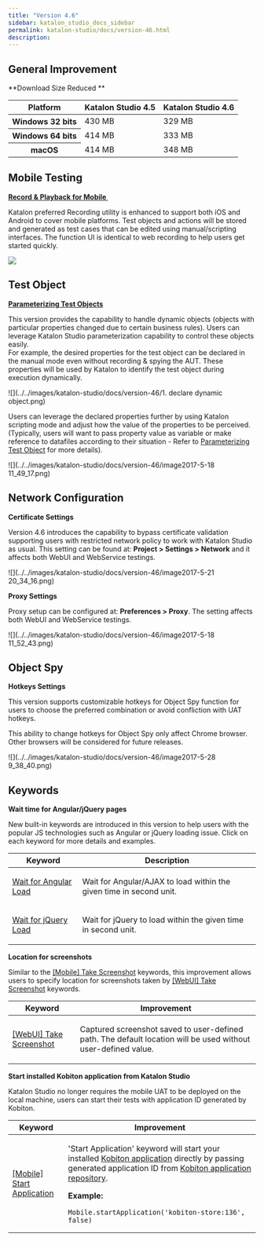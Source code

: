 ```yaml
---
title: "Version 4.6" 
sidebar: katalon_studio_docs_sidebar
permalink: katalon-studio/docs/version-46.html 
description: 
---
```

General Improvement
-------------------

**Download Size Reduced **

<table class="" style="table-layout: fixed;"><thead><tr><th colspan="1" class="" style="">Platform</th><th style="" class="">Katalon Studio 4.5</th><th style="" class="">Katalon Studio 4.6</th></tr></thead><tbody class="" style=""><tr class="" style=""><th colspan="1" class="" style="">Windows 32 bits</th><td colspan="1" style="" class="">430 MB</td><td colspan="1" style="" class="">329 MB</td></tr><tr class="" style=""><th colspan="1" class="" style="">Windows 64 bits</th><td style="" class="">414 MB</td><td style="" class="">333 MB</td></tr><tr class="" style=""><th colspan="1" class="" style="">macOS</th><td style="" class="">414 MB</td><td style="" class="">348 MB</td></tr></tbody></table>

Mobile Testing
--------------

**[Record & Playback for Mobile ](https://docs.katalon.com/display/KD/Recording+Mobile+Test)**

Katalon preferred Recording utility is enhanced to support both iOS and Android to cover mobile platforms. Test objects and actions will be stored and generated as test cases that can be edited using manual/scripting interfaces. The function UI is identical to web recording to help users get started quickly.  

![](../../images/katalon-studio/docs/version-46/record_mobile.png)

Test Object
-----------

**[Parameterizing Test Objects](https://docs.katalon.com/display/KD/Manage+Test+Object#ManageTestObject-ParameterizingTestObject)**

This version provides the capability to handle dynamic objects (objects with particular properties changed due to certain business rules). Users can leverage Katalon Studio parameterization capability to control these objects easily.  
For example, the desired properties for the test object can be declared in the manual mode even without recording & spying the AUT. These properties will be used by Katalon to identify the test object during execution dynamically.

![](../../images/katalon-studio/docs/version-46/1. declare dynamic object.png)

Users can leverage the declared properties further by using Katalon scripting mode and adjust how the value of the properties to be perceived. (Typically, users will want to pass property value as variable or make reference to datafiles according to their situation - Refer to [Parameterizing Test Object](/display/KD/Manage+Test+Object#ManageTestObject-ParameterizingTestObject) for more details).

![](../../images/katalon-studio/docs/version-46/image2017-5-18 11_49_17.png)

Network Configuration
---------------------

**Certificate Settings**

Version 4.6 introduces the capability to bypass certificate validation supporting users with restricted network policy to work with Katalon Studio as usual. This setting can be found at: **Project > Settings > Network** and it affects both WebUI and WebService testings.

![](../../images/katalon-studio/docs/version-46/image2017-5-21 20_34_16.png)

**Proxy Settings**

Proxy setup can be configured at: **Preferences > Proxy**. The setting affects both WebUI and WebService testings. 

![](../../images/katalon-studio/docs/version-46/image2017-5-18 11_52_43.png)

Object Spy
----------

**Hotkeys Settings**

This version supports customizable hotkeys for Object Spy function for users to choose the preferred combination or avoid confliction with UAT hotkeys. 

This ability to change hotkeys for Object Spy only affect Chrome browser. Other browsers will be considered for future releases.

  
![](../../images/katalon-studio/docs/version-46/image2017-5-28 9_38_40.png)

Keywords
--------

**Wait time for Angular/jQuery pages**

New built-in keywords are introduced in this version to help users with the popular JS technologies such as Angular or jQuery loading issue. Click on each keyword for more details and examples. 

<table class="" style="table-layout: fixed;"><thead><tr><th class="" style="">Keyword</th><th class="" style="">Description</th></tr></thead><tbody class="" style=""><tr class="" style=""><td class="" style=""><p class="" style=""><a href="https://docs.katalon.com/display/KD/%5BWebUI%5D+Wait+For+Angular+Load" rel="nofollow" class="" style="">Wait for Angular Load</a></p></td><td class="" style="">Wait for Angular/AJAX to load within the given time in second unit.</td></tr><tr class="" style=""><td class="" style=""><a href="https://docs.katalon.com/display/KD/%5BWebUI%5D+Wait+for+jQuery+Load" rel="nofollow" class="" style="">Wait for jQuery Load</a></td><td class="" style=""><p class="" style="">Wait for jQuery to load within the given time in second unit.</p></td></tr></tbody></table>

**Location for screenshots**

Similar to the [\[Mobile\] Take Screenshot](https://docs.katalon.com/x/WpQY) keywords, this improvement allows users to specify location for screenshots taken by [\[WebUI\] Take Screenshot](https://docs.katalon.com/display/KD/%5BWebUI%5D+Take+Screenshot) keywords.

<table class="" style="table-layout: fixed;"><thead><tr><th class="" style="">Keyword</th><th class="" style="">Improvement</th></tr></thead><tbody class="" style=""><tr class="" style=""><td class="" style=""><a href="https://docs.katalon.com/display/KD/%5BWebUI%5D+Take+Screenshot" rel="nofollow" class="" style="">[WebUI] Take Screenshot</a></td><td class="" style=""><p class="" style="">Captured screenshot saved to user-defined path. The default location will be used without user-defined value.</p></td></tr></tbody></table>

**Start installed Kobiton application from Katalon Studio**

Katalon Studio no longer requires the mobile UAT to be deployed on the local machine, users can start their tests with application ID generated by Kobiton. 

<table class="" style="table-layout: fixed;"><thead><tr><th class="" style="">Keyword</th><th class="" style="">Improvement</th></tr></thead><tbody class="" style=""><tr class="" style=""><td class="" style=""><a href="https://docs.katalon.com/display/KD/%5BMobile%5D+Start+Application" rel="nofollow" class="" style="">[Mobile] Start Application</a></td><td class="" style=""><div class="" style=""><p class="" style="">'Start Application' keyword will start your installed <a class="" href="http://docs.kobiton.com/display/DOC/App+repository" rel="nofollow" style="">Kobiton application</a> directly by passing generated application ID from <a class="" href="http://docs.kobiton.com/display/DOC/App+repository" rel="nofollow" style="">Kobiton application repository</a>.</p><p class="" style=""><strong class="" style="">Example:</strong></p><div class="" data-hasbody="true" data-macro-name="code" style=""><div class="" style=""><pre class="" style=""><code class="" style="">Mobile.startApplication('kobiton-store:136', false)</code></pre></div></div></div></td></tr></tbody></table>